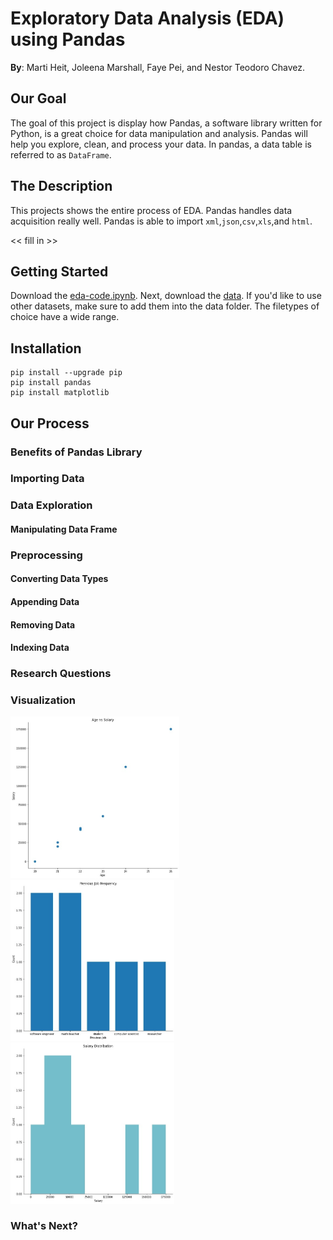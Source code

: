 # Exploratory Data Analysis (EDA) using Pandas

**By**: Marti Heit, Joleena Marshall, Faye Pei, and Nestor Teodoro Chavez.

## Our Goal 
The goal of this project is display how Pandas, a software library written for Python, is a great choice for data manipulation and analysis. Pandas will help you explore, clean, and process your data. In pandas, a data table is referred to as `DataFrame`. 

## The Description
This projects shows the entire process of EDA. Pandas handles data acquisition really well. Pandas is able to import   `xml`,`json`,`csv`,`xls`,and `html`. 

<< fill in >>

## Getting Started 

Download the [eda-code.ipynb](https://github.com/neteodorochavez/msds610-eda-pandas/blob/main/EDA_code_demo.ipynb). Next, download the [data](https://github.com/neteodorochavez/msds610-eda-pandas/tree/main/data). If you'd like to use other datasets, make sure to add them into the data folder. The filetypes of choice have a wide range.

## Installation

```
pip install --upgrade pip
pip install pandas
pip install matplotlib
```

## Our Process

### Benefits of Pandas Library

### Importing Data 

### Data Exploration
#### Manipulating Data Frame

### Preprocessing 
#### Converting Data Types 

#### Appending Data 
#### Removing Data 
#### Indexing Data

### Research Questions

### Visualization

<p float="left">
  <img src="figures/avg_account.jpg" width="270" />
  <img src="figures/job_freq.jpg" width="262" /> 
  <img src="figures/salary_hist.jpg" width="262" />
</p>


### What's Next? 
